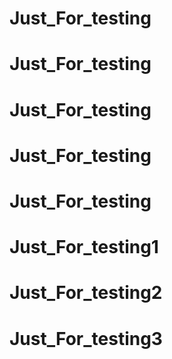 # Just_For_testing


# Just_For_testing
# Just_For_testing


# Just_For_testing
# Just_For_testing


# Just_For_testing1
# Just_For_testing2


# Just_For_testing3
